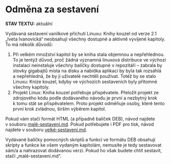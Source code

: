 <!--

Linux Kniha kouzel, dokumentace: Odměna za sestavení
Copyright (c) 2020 Singularis <singularis@volny.cz>

Toto dílo je dílem svobodné kultury; můžete ho šířit a modifikovat pod
podmínkami licence Creative Commons Attribution-ShareAlike 4.0 International
vydané neziskovou organizací Creative Commons. Text licence je přiložený
k tomuto projektu nebo ho můžete najít na webové adrese:

https://creativecommons.org/licenses/by-sa/4.0/

-->
# Odměna za sestavení

**STAV TEXTU:** aktuální

Vydávaná sestavení vanilkové příchuti Linuxu: Knihy kouzel
od verze 2.1 „Iveta Ivanovická“ neobsahují všechny dostupné a aktivně
vyvíjené kapitoly. To má několik důvodů:

1. Při velkém množství kapitol by se kniha stala objemnou a nepřehlednou. To je tentýž důvod, proč žádná významná linuxová distribuce ve výchozí instalaci neinstaluje všechny balíčky dostupné v repozitáři – zabrala by stovky gigabajtů místa na disku a nabídka aplikací by byla tak rozsáhlá a nepřehledná, že by ji uživatelé nechtěli používat. Totéž by se stalo Linuxu: Knize kouzel, kdyby ve výchozích sestaveních byly přítomné všechny kapitoly.
2. Projekt Linux: Kniha kouzel potřebuje přispěvatele. Přeložit projekt ze zdrojového kódu podle dodávaného návodu je první a nezbytný krok k tomu stát se přispěvatelem. Proto projekt odměňuje osoby, které tento první krok zvládnou, širším výběrem kapitol.

Pokud vám stačí formát HTML (a případně balíček DEB), návod najdete v souboru [malé-sestavení.md](malé-sestavení.md). Pokud potřebujete i PDF pro tisk, návod najdete v souboru [velké-sestavení.md](velké-sestavení.md).

Vydávané balíčky pomocných skriptů a funkcí ve formátu DEB obsahují skripty a funkce ke všem vydaným kapitolám, nemusíte je tedy sestavovat sám/a a nahrazovat dodávanou verzi. Pokud ho však budete chtít sestavit, stačí „malé-sestavení.md“.
